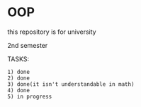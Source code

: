 # OOP
this repository is for university




2nd semester


TASKS:

    1) done
    2) done
    3) done(it isn't understandable in math)
    4) done
    5) in progress


